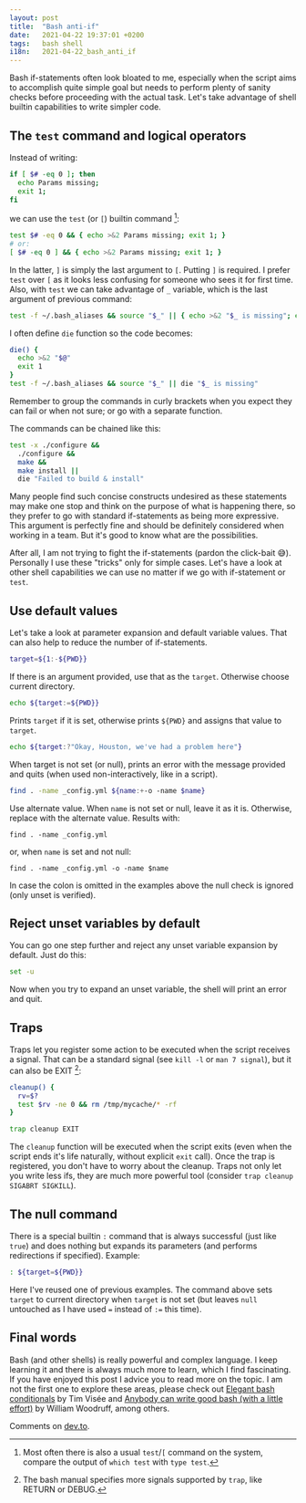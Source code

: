 ```yaml
---
layout: post
title:  "Bash anti-if"
date:   2021-04-22 19:37:01 +0200
tags:   bash shell
i18n:   2021-04-22_bash_anti_if
---
```

Bash if-statements often look bloated to me, especially when the script aims to accomplish quite simple goal but needs to perform plenty of sanity checks before proceeding with the actual task. Let's take advantage of shell builtin capabilities to write simpler code.

## The `test` command and logical operators
Instead of writing:
```bash
if [ $# -eq 0 ]; then
  echo Params missing;
  exit 1;
fi
```

we can use the `test` (or `[`) builtin command [^1]:

```bash
test $# -eq 0 && { echo >&2 Params missing; exit 1; }
# or:
[ $# -eq 0 ] && { echo >&2 Params missing; exit 1; }
```

In the latter, `]` is simply the last argument to `[`. Putting `]` is required. I prefer `test` over `[` as it looks less confusing for someone who sees it for first time. Also, with `test` we can take advantage of `_` variable, which is the last argument of previous command:

```bash
test -f ~/.bash_aliases && source "$_" || { echo >&2 "$_ is missing"; exit 1; }
```

I often define `die` function so the code becomes:

```bash
die() {
  echo >&2 "$@"
  exit 1
}
test -f ~/.bash_aliases && source "$_" || die "$_ is missing"
```

Remember to group the commands in curly brackets when you expect they can fail or when not sure; or go with a separate function.

The commands can be chained like this:

```bash
test -x ./configure &&
  ./configure &&
  make &&
  make install ||
  die "Failed to build & install"
```

Many people find such concise constructs undesired as these statements may make one stop and think on the purpose of what is happening there, so they prefer to go with standard if-statements as being more expressive. This argument is perfectly fine and should be definitely considered when working in a team. But it's good to know what are the possibilities.

After all, I am not trying to fight the if-statements (pardon the click-bait 😅). Personally I use these "tricks" only for simple cases. Let's have a look at other shell capabilities we can use no matter if we go with if-statement or `test`.

## Use default values

Let's take a look at parameter expansion and default variable values. That can also help to reduce the number of if-statements.

```bash
target=${1:-${PWD}}
```

If there is an argument provided, use that as the `target`. Otherwise choose current directory.

```bash
echo ${target:=${PWD}}
```

Prints `target` if it is set, otherwise prints `${PWD}` and assigns that value to `target`.

```bash
echo ${target:?"Okay, Houston, we've had a problem here"}
```

When target is not set (or null), prints an error with the message provided and quits (when used non-interactively, like in a script).

```bash
find . -name _config.yml ${name:+-o -name $name}
```

Use alternate value. When `name` is not set or null, leave it as it is. Otherwise, replace with the alternate value. Results with:

```
find . -name _config.yml
```

or, when `name` is set and not null:

```
find . -name _config.yml -o -name $name
```

In case the colon is omitted in the examples above the null check is ignored (only unset is verified).

## Reject unset variables by default

You can go one step further and reject any unset variable expansion by default. Just do this:

```bash
set -u
```

Now when you try to expand an unset variable, the shell will print an error and quit.

## Traps

Traps let you register some action to be executed when the script receives a signal. That can be a standard signal (see `kill -l` or `man 7 signal`), but it can also be EXIT [^2]:

```bash
cleanup() {
  rv=$?
  test $rv -ne 0 && rm /tmp/mycache/* -rf
}

trap cleanup EXIT
```

The `cleanup` function will be executed when the script exits (even when the script ends it's life naturally, without explicit `exit` call). Once the trap is registered, you don't have to worry about the cleanup. Traps not only let you write less ifs, they are much more powerful tool (consider `trap cleanup SIGABRT SIGKILL`).

## The null command

There is a special builtin `:` command that is always successful (just like `true`) and does nothing but expands its parameters (and performs redirections if specified). Example:

```bash
: ${target=${PWD}}
```

Here I've reused one of previous examples. The command above sets `target` to current directory when `target` is not set (but leaves `null` untouched as I have used `=` instead of `:=` this time).

## Final words

Bash (and other shells) is really powerful and complex language. I keep learning it and there is always much more to learn, which I find fascinating. If you have enjoyed this post I advice you to read more on the topic. I am not the first one to explore these areas, please check out [Elegant bash conditionals](https://timvisee.com/blog/elegant-bash-conditionals/) by Tim Visée and [Anybody can write good bash (with a little effort)](https://blog.yossarian.net/2020/01/23/Anybody-can-write-good-bash-with-a-little-effort) by William Woodruff, among others.


Comments on [dev.to](https://dev.to/maniowy/bash-anti-if-1e5n).


[^1]: Most often there is also a usual `test`/`[` command on the system, compare the output of `which test` with `type test`.
[^2]: The bash manual specifies more signals supported by `trap`, like RETURN or DEBUG.
